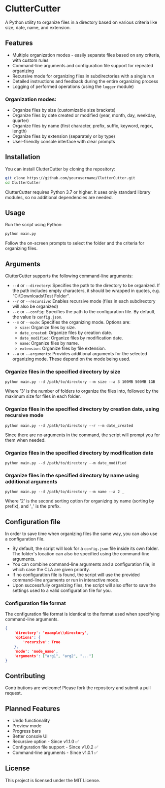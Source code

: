 # ClutterCutter

A Python utility to organize files in a directory based on various criteria like size, date, name, and extension.

## Features

- Multiple organization modes - easily separate files based on any criteria, with custom rules
- Command-line arguments and configuration file support for repeated organizing
- Recursive mode for organizing files in subdirectories with a single run
- Detailed instructions and feedback during the entire organizing process
- Logging of performed operations (using the `logger` module)

### Organization modes:
- Organize files by size (customizable size brackets)
- Organize files by date created or modified (year, month, day, weekday, quarter)
- Organize files by name (first character, prefix, suffix, keyword, regex, length)
- Organize files by extension (separately or by type)
- User-friendly console interface with clear prompts

## Installation

You can install ClutterCutter by cloning the repository:

```bash
git clone https://github.com/yourusername/ClutterCutter.git
cd ClutterCutter
```

ClutterCutter requires Python 3.7 or higher. It uses only standard library modules, so no additional dependencies are needed.

## Usage

Run the script using Python:

```bash
python main.py
```

Follow the on-screen prompts to select the folder and the criteria for organizing files.

## Arguments

ClutterCutter supports the following command-line arguments:

- `--d` or `--directory`: Specifies the path to the directory to be organized. If the path includes empty characters, it should be wrapped in quotes, e.g. "C:\Downloads\Test Folder".
- `--r` or `--recursive`: Enables recursive mode (files in each subdirectory will also be organized)
- `--c` or `--config`: Specifies the path to the configuration file. By default, the value is `config.json`.
- `--m` or `--mode`: Specifies the organizing mode. Options are:
  - `size`: Organize files by size.
  - `date_created`: Organize files by creation date.
  - `date_modified`: Organize files by modification date.
  - `name`: Organize files by name.
  - `extension`: Organize files by file extension.
- `--a` or `--arguments`: Provides additional arguments for the selected organizing mode. These depend on the mode being used.

### Organize files in the specified directory by size
```
python main.py --d /path/to/directory --m size --a 3 100MB 500MB 1GB
```
Where '3' is the number of folders to organize the files into, followed by the maximum size for files in each folder.

### Organize files in the specified directory by creation date, using recursive mode
```
python main.py --d /path/to/directory --r --m date_created
```
Since there are no arguments in the command, the script will prompt you for them when needed.

### Organize files in the specified directory by modification date
```
python main.py --d /path/to/directory --m date_modified
```

### Organize files in the specified directory by name using additional arguments
```
python main.py --d /path/to/directory --m name --a 2 _
```
Where '2' is the second sorting option for organizing by name (sorting by prefix), and '_' is the prefix.

## Configuration file
In order to save time when organizing files the same way, you can also use a configuration file.
- By default, the script will look for a `config.json` file inside its own folder. The folder's location can also be specified using the command-line arguments.
- You can combine command-line arguments and a configuration file, in which case the CLA are given priority.
- If no configuration file is found, the script will use the provided command-line arguments or run in interactive mode.
- Upon successfully organizing files, the script will also offer to save the settings used to a valid configuration file for you.

### Configuration file format
The configuration file format is identical to the format used when specifying command-line arguments.
```json
{
    'directory': 'example\\directory',
    'options': {
        'recursive': True
    },
    'mode': 'mode_name',
    'arguments': ["arg1", "arg2", "..."]
}
```

## Contributing

Contributions are welcome! Please fork the repository and submit a pull request.

## Planned Features
- Undo functionality
- Preview mode
- Progress bars
- Better console UI
- Recursive option - Since v1.1.0 ✅
- Configuration file support - Since v1.0.2 ✅ 
- Command-line arguments - Since v1.0.1 ✅ 

## License

This project is licensed under the MIT License.
